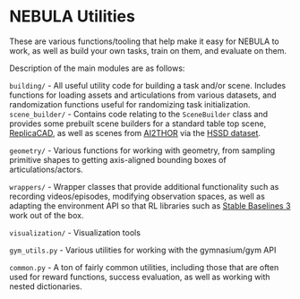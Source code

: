 # NEBULA Utilities

These are various functions/tooling that help make it easy for NEBULA to work, as well as build your own tasks, train on them, and evaluate on them.

Description of the main modules are as follows:

`building/` - All useful utility code for building a task and/or scene. Includes functions for loading assets and articulations from various datasets, and randomization functions useful for randomizing task initialization.
`scene_builder/` - Contains code relating to the `SceneBuilder` class and provides some prebuilt scene builders for a standard table top scene, [ReplicaCAD](https://aihabitat.org/datasets/replica_cad/), as well as scenes from [AI2THOR](https://ai2thor.allenai.org/) via the [HSSD dataset](https://huggingface.co/datasets/hssd/ai2thor-hab).

`geometry/` - Various functions for working with geometry, from sampling primitive shapes to getting axis-aligned bounding boxes of articulations/actors.

`wrappers/` - Wrapper classes that provide additional functionality such as recording videos/episodes, modifying observation spaces, as well as adapting the environment API so that RL libraries such as [Stable Baselines 3](https://github.com/DLR-RM/stable-baselines3) work out of the box.

`visualization/` - Visualization tools

`gym_utils.py` - Various utilities for working with the gymnasium/gym API

`common.py` - A ton of fairly common utilities, including those that are often used for reward functions, success evaluation, as well as working with nested dictionaries.